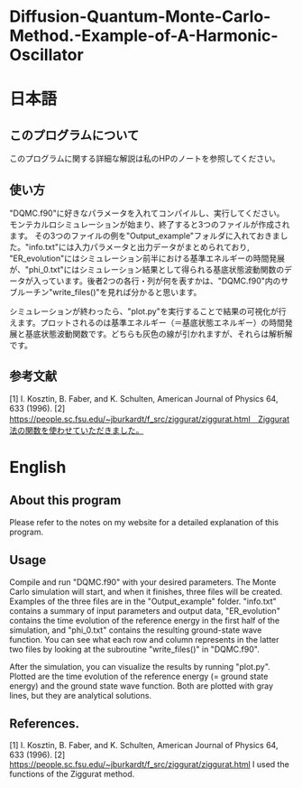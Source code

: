 # Diffusion-Quantum-Monte-Carlo-Method.-Example-of-A-Harmonic-Oscillator
# 日本語
## このプログラムについて
このプログラムに関する詳細な解説は私のHPのノートを参照してください。

## 使い方
"DQMC.f90"に好きなパラメータを入れてコンパイルし、実行してください。
モンテカルロシミュレーションが始まり、終了すると3つのファイルが作成されます。
その3つのファイルの例を"Output_example"フォルダに入れておきました。"info.txt"には入力パラメータと出力データがまとめられており, "ER_evolution"にはシミュレーション前半における基準エネルギーの時間発展が、"phi_0.txt"にはシミュレーション結果として得られる基底状態波動関数のデータが入っています。後者2つの各行・列が何を表すかは、"DQMC.f90"内のサブルーチン"write_files()"を見れば分かると思います。

シミュレーションが終わったら、"plot.py"を実行することで結果の可視化が行えます。プロットされるのは基準エネルギー（＝基底状態エネルギー）の時間発展と基底状態波動関数です。どちらも灰色の線が引かれますが、それらは解析解です。

## 参考文献
[1] I. Kosztin, B. Faber, and K. Schulten, American Journal of Physics 64, 633 (1996).
[2] https://people.sc.fsu.edu/~jburkardt/f_src/ziggurat/ziggurat.html　Ziggurat法の関数を使わせていただきました。

# English
## About this program
Please refer to the notes on my website for a detailed explanation of this program.

## Usage
Compile and run "DQMC.f90" with your desired parameters.
The Monte Carlo simulation will start, and when it finishes, three files will be created.
Examples of the three files are in the "Output_example" folder. "info.txt" contains a summary of input parameters and output data, "ER_evolution" contains the time evolution of the reference energy in the first half of the simulation, and "phi_0.txt" contains the resulting ground-state wave function. You can see what each row and column represents in the latter two files by looking at the subroutine "write_files()" in "DQMC.f90".

After the simulation, you can visualize the results by running "plot.py". Plotted are the time evolution of the reference energy (= ground state energy) and the ground state wave function. Both are plotted with gray lines, but they are analytical solutions.

## References.
[1] I. Kosztin, B. Faber, and K. Schulten, American Journal of Physics 64, 633 (1996).
[2] https://people.sc.fsu.edu/~jburkardt/f_src/ziggurat/ziggurat.html   I used the functions of the Ziggurat method.
